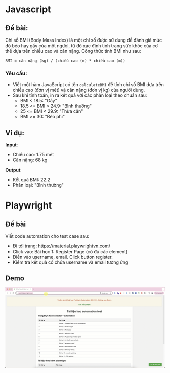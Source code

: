 # Javascript
## Đề bài:
Chỉ số BMI (Body Mass Index) là một chỉ số được sử dụng để đánh giá mức độ béo hay gầy của một người, từ đó xác định tình trạng sức khỏe của cơ thể dựa trên chiều cao và cân nặng. Công thức tính BMI như sau:

```
BMI = cân nặng (kg) / (chiều cao (m) * chiều cao (m))
```

### Yêu cầu:
- Viết một hàm JavaScript có tên `calculateBMI` để tính chỉ số BMI dựa trên chiều cao (đơn vị mét) và cân nặng (đơn vị kg) của người dùng.
- Sau khi tính toán, in ra kết quả với các phân loại theo chuẩn sau:
  - BMI < 18.5: "Gầy"
  - 18.5 <= BMI < 24.9: "Bình thường"
  - 25 <= BMI < 29.9: "Thừa cân"
  - BMI >= 30: "Béo phì"

## Ví dụ:
**Input**: 
- Chiều cao: 1.75 mét
- Cân nặng: 68 kg

**Output**: 
- Kết quả BMI: 22.2
- Phân loại: "Bình thường"

# Playwright
## Đề bài
Viết code automation cho test case sau:
- Đi tới trang: https://material.playwrightvn.com/
- Click vào: Bài học 1: Register Page (có đủ các element)
- Điền vào username, email. Click button register.
- Kiểm tra kết quả có chứa username và email tương ứng

## Demo
![Demo image](demo.gif)
